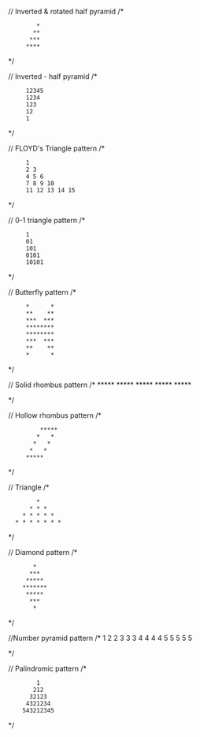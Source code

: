 // Inverted & rotated half pyramid
/*

            *
           **
          ***
         ****

*/


// Inverted - half pyramid
/*

         12345
         1234
         123
         12
         1

*/


// FLOYD's Triangle pattern
/*

         1
         2 3
         4 5 6
         7 8 9 10
         11 12 13 14 15

*/

// 0-1 triangle pattern
/*

         1
         01
         101
         0101
         10101

*/


// Butterfly pattern
/*

         *      *
         **    **
         ***  ***
         ********
         ********
         ***  ***
         **    **
         *      *

*/


// Solid rhombus pattern
/*
             *****
            *****
           *****
          *****
         *****

*/


// Hollow rhombus pattern
/*

             *****
            *   *
           *   *
          *   *
         *****

*/

// Triangle
/*
        
            *
          * * *
        * * * * *
      * * * * * * *

*/ 

// Diamond pattern
/*

           *
          ***
         *****
        *******
         *****
          ***
           *

*/


//Number pyramid pattern
/*
            1
           2 2
          3 3 3
         4 4 4 4
        5 5 5 5 5

*/



// Palindromic pattern
/*

            1
           212
          32123
         4321234
        543212345

*/

